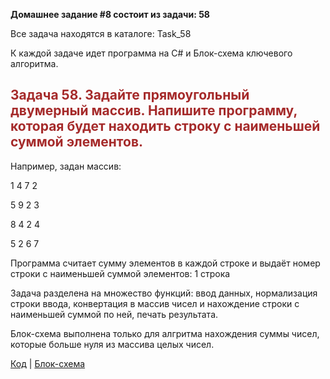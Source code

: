 
__Домашнее задание #8 состоит из задачи: 58__
 
 Все задача находятся в каталоге: Task_58
 
 К каждой задаче идет программа на C# и Блок-схема ключевого алгоритма.


## <span style="color: brown"> Задача 58. Задайте прямоугольный двумерный массив. Напишите программу, которая будет находить строку с наименьшей суммой элементов. </span>

Например, задан массив:

1 4 7 2

5 9 2 3

8 4 2 4

5 2 6 7

Программа считает сумму элементов в каждой строке и выдаёт номер строки с наименьшей суммой элементов: 1 строка


Задача разделена на множество функций: ввод данных, нормализация строки ввода, конвертация в массив чисел и нахождение строки с наименьшей
суммой по ней, печать результата.

Блок-схема выполнена только для алгритма нахождения суммы чисел, которые больше нуля из массива целых чисел.

[Код](Task_58/Program.cs) | [Блок-схема](Task_58/diagram.drawio.png)

